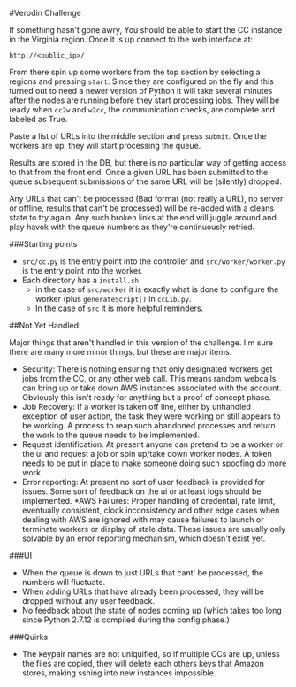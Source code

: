 #Verodin Challenge

If something hasn't gone awry, You should be able to start the CC
instance in the Virginia region.  Once it is up connect to the web
interface at:

`http://<public_ip>/`

From there spin up some workers from the top section by selecting a
regions and pressing `start`.  Since they are
configured on the fly and this turned out to need a newer version of
Python it will take several minutes after the nodes are running before
they start processing jobs.  They will be ready when `cc2w` and `w2cc`,
the communication checks, are complete and labeled as True.

Paste a list of URLs into the middle section and press `submit`.
Once the workers are up, they will start processing the queue.

Results are stored in the DB, but there is no particular way of
getting access to that from the front end.  Once a given URL has been
submitted to the queue subsequent submissions of the same URL will
be (silently) dropped.

Any URLs that can't be processed (Bad format (not really a URL), no
server or offline, results that can't be processed) will be re-added
with a cleans state to try again.  Any such broken links at the end
will juggle around and play havok with the queue numbers as they're
continuously retried.

###Starting points

* `src/cc.py` is the entry point into the controller and
`src/worker/worker.py` is the entry point into the worker.
* Each directory has a `install.sh`
  * in the case of `src/worker` it  is exactly what is done
to configure the worker (plus `generateScript()` in
`ccLib.py`.
  * In the case of `src` it is more helpful reminders.


##Not Yet Handled:

Major things that aren't handled in this version of the challenge.  I'm
sure there are many more minor things, but these are major items.

* Security: There is nothing ensuring that only designated workers
get jobs from the CC, or any other web call.  This means random
webcalls can bring up or take down AWS instances associated with
the account. Obviously this isn't ready for anything but a proof of
concept phase.
* Job Recovery:  If a worker is taken off line, either by unhandled
exception of user action, the task they were working on still appears to
be working.  A process to reap such abandoned processes and return the
work to the queue needs to be implemented.
* Request identification: At present anyone can pretend to be a worker or
the ui and request a job or spin up/take down worker nodes.  A token
needs to be put in place to make someone doing such spoofing do more work.
* Error reporting: At present no sort of user feedback is provided for
issues. Some sort of feedback on the ui or at least logs should be
implemented.
*AWS Failures: Proper handling of credential, rate limit, eventually
consistent, clock inconsistency and other edge cases when dealing with
AWS are ignored with may cause failures to launch or terminate workers
or display of stale data.  These issues are usually only solvable by
an error reporting mechanism, which doesn't exist yet.

###UI

* When the queue is down to just URLs that cant' be processed, the
numbers will fluctuate.
* When adding URLs that have already been processed, they will be
dropped without any user feedback.
* No feedback about the state of nodes coming up (which takes too long
since Python 2.7.12 is compiled during the config phase.)

###Quirks

* The keypair names are not uniquified, so if multiple CCs are up, unless the files are copied, they will delete each others keys
that Amazon stores, making sshing into new instances impossible.
